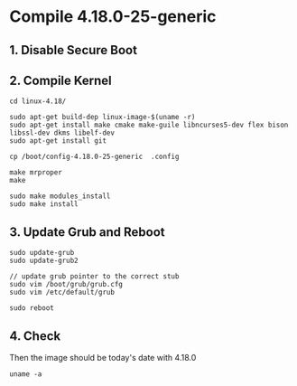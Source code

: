 # Compile 4.18.0-25-generic 


## 1. Disable Secure Boot

## 2. Compile Kernel

```
cd linux-4.18/

sudo apt-get build-dep linux-image-$(uname -r)
sudo apt-get install make cmake make-guile libncurses5-dev flex bison libssl-dev dkms libelf-dev
sudo apt-get install git

cp /boot/config-4.18.0-25-generic  .config

make mrproper
make

sudo make modules_install
sudo make install
```


## 3. Update Grub and Reboot
```
sudo update-grub
sudo update-grub2

// update grub pointer to the correct stub
sudo vim /boot/grub/grub.cfg 
sudo vim /etc/default/grub

sudo reboot
```


## 4. Check 

Then the image should be today's date with 4.18.0
```
uname -a
```

